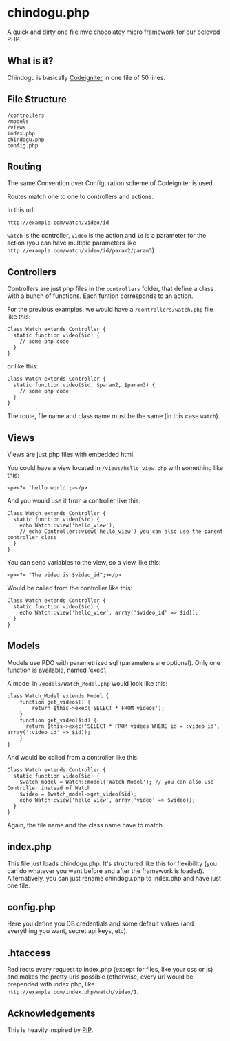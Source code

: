 chindogu.php
============

A quick and dirty one file mvc chocolatey micro framework for our beloved PHP.

What is it?
-----------

Chindogu is basically [Codeigniter](https://github.com/EllisLab/CodeIgniter) in one file of 50 lines.

## File Structure

    /controllers
    /models
    /views
    index.php
    chindogu.php
    config.php

## Routing

The same Convention over Configuration scheme of Codeigniter is used.

Routes match one to one to controllers and actions.

In this url:

    http://example.com/watch/video/id
    
`watch` is the controller, `video` is the action and `id` is a parameter for the action (you can have multiple parameters like `http://example.com/watch/video/id/param2/param3`).

## Controllers

Controllers are just php files in the `controllers` folder, that define a class with a bunch of functions. Each funtion corresponds to an action.

For the previous examples, we would have a `/controllers/watch.php` file like this:

    Class Watch extends Controller {
      static function video($id) {
        // some php code
      }
    }
    
or like this:
    
    Class Watch extends Controller {
      static function video($id, $param2, $param3) {
        // some php code
      }
    }
    
The route, file name and class name must be the same (in this case `watch`).

## Views

Views are just php files with embedded html.

You could have a view located in `/views/hello_view.php` with something like this:

    <p><?= 'hello world';></p>
    
And you would use it from a controller like this:

    Class Watch extends Controller {
      static function video($id) {
        echo Watch::view('hello_view'); 
        // echo Controller::view('hello_view') you can also use the parent controller class
      }
    }
    
You can send variables to the view, so a view like this:

    <p><?= "The video is $video_id";></p>
    
Would be called from the controller like this:

    Class Watch extends Controller {
      static function video($id) {
        echo Watch::view('hello_view', array('$video_id' => $id));
      }
    }
    
## Models

Models use PDO with parametrized sql (parameters are optional). Only one function is available, named 'exec'.

A model in `/models/Watch_Model.php` would look like this:

    class Watch_Model extends Model {
    	function get_videos() {
    		return $this->exec('SELECT * FROM videos');
    	}
    	function get_video($id) {
    	  return $this->exec('SELECT * FROM videos WHERE id = :video_id', array(':video_id' => $id));
    	}
    }
    
And would be called from a controller like this:

    Class Watch extends Controller {
      static function video($id) {
        $watch_model = Watch::model('Watch_Model'); // you can also use Controller instead of Watch
        $video = $watch_model->get_video($id);
        echo Watch::view('hello_view', array('video' => $video)); 
      }
    }

Again, the file name and the class name have to match.

## index.php

This file just loads chindogu.php. It's structured like this for flexibility (you can do whatever you want before and after the framework is loaded). Alternatively, you can just rename chindogu.php to index.php and have just one file.

## config.php

Here you define you DB credentials and some default values (and everything you want, secret api keys, etc).

## .htaccess

Redirects every request to index.php (except for files, like your css or js) and makes the pretty urls possible (otherwise, every url would be prepended with index.php, like `http://example.com/index.php/watch/video/1`.

Acknowledgements
----------------

This is heavily inspired by [PIP](https://github.com/gilbitron/PIP).
